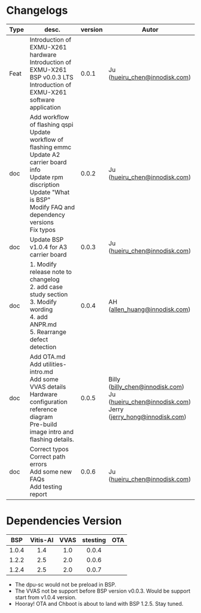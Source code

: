 <!--
 Copyright (c) 2022 Innodisk Crop.
 
 This software is released under the MIT License.
 https://opensource.org/licenses/MIT
-->

# Changelogs

Type | desc. | version | Autor
--- | --- | --- | ---
Feat | Introduction of EXMU-X261 hardware<br/> Introduction of EXMU-X261 BSP v0.0.3 LTS<br/> Introduction of EXMU-X261 software application | 0.0.1 | Ju (hueiru_chen@innodisk.com)
doc | Add workflow of flashing qspi<br/> Update workflow of flashing emmc<br/> Update A2 carrier board info<br/> Update rpm discription<br/> Update "What is BSP"<br/> Modify FAQ and dependency versions<br/> Fix typos<br/> | 0.0.2 | Ju (hueiru_chen@innodisk.com)
doc | Update BSP v1.0.4 for A3 carrier board | 0.0.3 | Ju (hueiru_chen@innodisk.com)
doc | 1. Modify release note to changelog <br/> 2. add case study section <br/> 3. Modify wording <br/> 4. add ANPR.md <br/> 5. Rearrange defect detection| 0.0.4 | AH (allen_huang@innodisk.com)
doc | Add OTA.md <br/> Add utilities-intro.md <br/> Add some VVAS details <br/>  Hardware configuration reference diagram <br/>  Pre-build image intro and flashing details. <br/> | 0.0.5 | Billy (billy_chen@innodisk.com) <br/> Ju (hueiru_chen@innodisk.com) <br/> Jerry (jerry_hong@innodisk.com)
doc | Correct typos <br/> Correct path errors <br/> Add some new FAQs <br/> Add testing report <br/> | 0.0.6 | <br/> Ju (hueiru_chen@innodisk.com)


# Dependencies Version

BSP | Vitis-AI | VVAS|stesting|OTA|
|:---:|:---:|:---:|:---:|:---:|
|1.0.4|1.4|1.0|0.0.4||
|1.2.2|2.5|2.0|0.0.6||
|1.2.4|2.5|2.0|0.0.7||

- The dpu-sc would not be preload in BSP.
- The VVAS not be support before BSP version v0.0.3. Would be support start from v1.0.4 version.
- Hooray! OTA and Chboot is about to land with BSP 1.2.5. Stay tuned.
